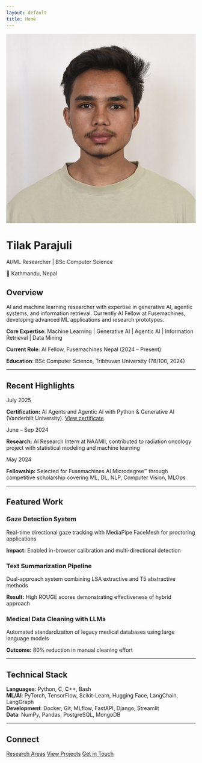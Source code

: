 ```yaml
---
layout: default
title: Home
---
```


<div class="home-hero">
    <div class="profile-section">
        <img src="/assets/images/profile.jpg" alt="Tilak Parajuli" class="profile-photo">
        <div class="profile-info">
            <h1>Tilak Parajuli</h1>
            <p class="bio">AI/ML Researcher | BSc Computer Science</p>
            <p class="location">📍 Kathmandu, Nepal</p>
        </div>
    </div>
</div>

## Overview

AI and machine learning researcher with expertise in generative AI, agentic systems, and information retrieval. Currently AI Fellow at Fusemachines, developing advanced ML applications and research prototypes.

**Core Expertise**: Machine Learning | Generative AI | Agentic AI | Information Retrieval | Data Mining

**Current Role**: AI Fellow, Fusemachines Nepal (2024 – Present)

**Education**: BSc Computer Science, Tribhuvan University (78/100, 2024)

---

## Recent Highlights

<div class="news-section">
  <div class="news-item">
    <span class="news-date">July 2025</span>
    <p><strong>Certification:</strong> AI Agents and Agentic AI with Python & Generative AI (Vanderbilt University). <a href="https://www.coursera.org/account/accomplishments/records/KMGDUS3XLEDS" target="_blank" rel="noopener">View certificate</a></p>
  </div>
  <div class="news-item">
    <span class="news-date">June – Sep 2024</span>
    <p><strong>Research:</strong> AI Research Intern at NAAMII, contributed to radiation oncology project with statistical modeling and machine learning</p>
  </div>
  <div class="news-item">
    <span class="news-date">May 2024</span>
    <p><strong>Fellowship:</strong> Selected for Fusemachines AI Microdegree™ through competitive scholarship covering ML, DL, NLP, Computer Vision, MLOps</p>
  </div>
</div>

---

## Featured Work

<div class="featured-publications">
  <div class="publication-item">
    <h3>Gaze Detection System</h3>
    <p class="authors">Real-time directional gaze tracking with MediaPipe FaceMesh for proctoring applications</p>
    <p class="venue"><strong>Impact:</strong> Enabled in-browser calibration and multi-directional detection</p>
  </div>
  <div class="publication-item">
    <h3>Text Summarization Pipeline</h3>
    <p class="authors">Dual-approach system combining LSA extractive and T5 abstractive methods</p>
    <p class="venue"><strong>Result:</strong> High ROUGE scores demonstrating effectiveness of hybrid approach</p>
  </div>
  <div class="publication-item">
    <h3>Medical Data Cleaning with LLMs</h3>
    <p class="authors">Automated standardization of legacy medical databases using large language models</p>
    <p class="venue"><strong>Outcome:</strong> 80% reduction in manual cleaning effort</p>
  </div>
</div>

---

## Technical Stack

**Languages**: Python, C, C++, Bash  
**ML/AI**: PyTorch, TensorFlow, Scikit-Learn, Hugging Face, LangChain, LangGraph  
**Development**: Docker, Git, MLflow, FastAPI, Django, Streamlit  
**Data**: NumPy, Pandas, PostgreSQL, MongoDB

---

## Connect

<div class="action-buttons">
    <a href="{{ '/research' | relative_url }}" class="btn">Research Areas</a>
    <a href="{{ '/projects' | relative_url }}" class="btn">View Projects</a>
    <a href="{{ '/contact' | relative_url }}" class="btn btn-secondary">Get in Touch</a>
</div>

